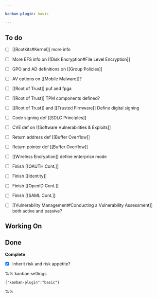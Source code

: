 ```yaml
---

kanban-plugin: basic

---
```


## To do

- [ ] [[Rootkits#Kernel]] more info
- [ ] More EFS info on [[Disk Encryption#File Level Encryption]]
- [ ] GPO and AD definitions on [[Group Policies]]
- [ ] AV options on [[Mobile Malware]]?
- [ ] [[Root of Trust]] puf and fpga
- [ ] [[Root of Trust]] TPM components defined?
- [ ] [[Root of Trust]] and [[Trusted Firmware]] Define digital signing
- [ ] Code signing def [[SDLC Principles]]
- [ ] CVE def on [[Software Vulnerabilities & Exploits]]
- [ ] Return address def [[Buffer Overflow]]
- [ ] Return pointer def [[Buffer Overflow]]
- [ ] [[Wireless Encryption]] define enterprise mode
- [ ] Finish [[OAUTH Cont.]]
- [ ] Finish [[Identity]]
- [ ] Finish [[OpenID Cont.]]
- [ ] Finish [[SAML Cont.]]
- [ ] [[Vulnerability Management#Conducting a Vulnerability Assessment]] both active and passive?


## Working On



## Done

**Complete**
- [x] Inherit risk and risk appetite?




%% kanban:settings
```
{"kanban-plugin":"basic"}
```
%%